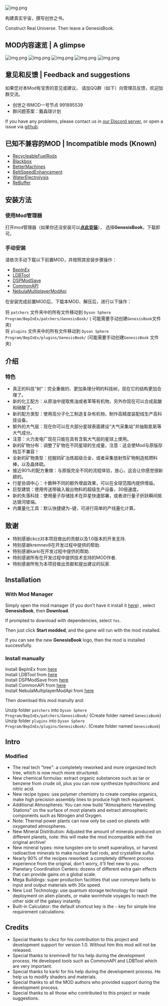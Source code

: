![img.png](
https://assets.awbugl.top/dsp-genesisbook/icon.png)

构建真实宇宙，撰写创世之书。

Construct Real Universe. Then leave a GenesisBook.

## MOD内容速览 | A glimpse

![img.png](https://assets.awbugl.top/dsp-genesisbook/12.jpg)
![img.png](https://assets.awbugl.top/dsp-genesisbook/13.jpg)
![img.png](https://assets.awbugl.top/dsp-genesisbook/11.jpg)
![img.png](https://assets.awbugl.top/dsp-genesisbook/15.jpg)
![img.png](https://assets.awbugl.top/dsp-genesisbook/6.jpg)

## 意见和反馈 | Feedback and suggestions

如果您对本Mod有宝贵的意见或建议，
请加QQ群（如下）向管理员反馈，欢迎加群交流。

- 创世之书MOD一号节点 991895539
- 群问题答案：戴森球计划

If you have any problems, please contact us in [our Discord server](https://discord.gg/QwMEeaRZZR),
or open a issue via [github](https://github.com/Awbugl/ProjectGenesis).

## 已知不兼容的MOD | Incompatible mods (Known)

+ [RecycleableFuelRods](https://dsp.thunderstore.io/package/jinxOAO/RecycleableFuelRods/)
+ [Blackbox](https://dsp.thunderstore.io/package/Raptor/Blackbox/)
+ [BetterMachines](https://dsp.thunderstore.io/package/kremnev8/BetterMachines/)
+ [BeltSpeedEnhancement](https://dsp.thunderstore.io/package/Awbugl/BeltSpeedEnhancement/)
+ [WaterElectrolysis](https://dsp.thunderstore.io/package/jinxOAO/WaterElectrolysis/)
+ [ReBuffer](https://dsp.thunderstore.io/package/Eirshy/ReBuffer/)

## 安装方法

### 使用Mod管理器

打开mod管理器（如果你还没安装可以[**点此安装**](https://dsp.thunderstore.io/package/ebkr/r2modman/)），
选择**GenesisBook**，下载即可。

### 手动安装

请依次手动下载以下前置MOD，并按照其安装步骤操作：

+ [BepInEx](https://dsp.thunderstore.io/package/xiaoye97/BepInEx/)
+ [LDBTool](https://dsp.thunderstore.io/package/xiaoye97/LDBTool/)
+ [DSPModSave](https://dsp.thunderstore.io/package/CommonAPI/DSPModSave/)
+ [CommonAPI](https://dsp.thunderstore.io/package/CommonAPI/CommonAPI/)
+ [NebulaMultiplayerModApi](https://dsp.thunderstore.io/package/nebula/NebulaMultiplayerModApi/)

在安装完成前置MOD后，下载本MOD、解压后，进行以下操作：

将 `patchers` 文件夹中的所有文件移动到 `Dyson Sphere Program/BepInEx/patchers/GenesisBook/` (
可能需要手动创建`GenesisBook`文件夹)<br/>
将 `plugins` 文件夹中的所有文件移动到 `Dyson Sphere Program/BepInEx/plugins/GenesisBook/` (可能需要手动创建`GenesisBook`
文件夹)<br/>

## 介绍

### 特色

- 真正的科技“树”：完全重做的、更加条理分明的科技树，现在它的结构更加合理了。
- 新的化工配方：从原油中提取焦油或者苯等有机物，另外你现在可以合成盐酸和硝酸了。
- 新的配方类型：使用高分子化工制造复杂有机物，制作高精度装配线生产高科技设备。
- 额外的大气层：现在你可以在大部分星球表面建设“大气采集站”并抽取氮氧等大气成分。
- 注意：火力发电厂现在只能在具有含氧大气层的星球上使用。
- 新的矿物分布：调整了矿物在不同星球的生成量，注意：这会使Mod与原版存档互不兼容！
- 全新的矿物类型：挖掘钨矿冶炼超级合金，或者采集放射性矿物制造核燃料棒，以及晶体硫。
- 接近90%的配方重做：与原版完全不同的流程体验，放心，这会让你感觉很新颖的。
- 行星协调中心：十数种不同的额外增益效果，可以在全球范围内提供增益。
- 巨型建筑：使用传送带输入输出物料的超级生产设备，30倍速度。
- 新的失落科技：使用量子存储技术在异星快速部署，或者进行量子折跃瞬间抵达银河彼端。
- 内置量化工具：默认快捷键为`~`键，可进行简单的产线量化计算。

## 致谢

- 特别感谢ckcz对本项目做出的贡献以及1.0版本的开发支持.
- 特别感谢kremnev8在开发过程中提供的帮助.
- 特别感谢karki在开发过程中提供的帮助.
- 特别感谢所有在开发过程中提供技术支持的MOD作者.
- 特别感谢所有为本项目做出贡献和提出建议的玩家.

## Installation

### With Mod Manager

Simply open the mod manager (if you don't have it install it [here](https://dsp.thunderstore.io/package/ebkr/r2modman/))
, select **GenesisBook**, then **Download**.

If prompted to download with dependencies, select `Yes`.

Then just click **Start modded**, and the game will run with the mod installed.

If you can see the new **GenesisBook** logo, then the mod is installed successfully.

### Install manually

Install BepInEx from [here](https://dsp.thunderstore.io/package/xiaoye97/BepInEx/)<br/>
Install LDBTool from [here](https://dsp.thunderstore.io/package/xiaoye97/LDBTool/)<br/>
Install DSPModSave from [here](https://dsp.thunderstore.io/package/CommonAPI/DSPModSave/)<br/>
Install CommonAPI from [here](https://dsp.thunderstore.io/package/CommonAPI/CommonAPI/)<br/>
Install NebulaMultiplayerModApi from [here](https://dsp.thunderstore.io/package/nebula/NebulaMultiplayerModApi/)<br/>

Then download this mod manully and:

Unzip folder `patchers` into `Dyson Sphere Program/BepInEx/patchers/GenesisBook/` (Create folder
named `GenesisBook`)<br/>
Unzip folder `plugins` into `Dyson Sphere Program/BepInEx/plugins/GenesisBook/`. (Create folder
named `GenesisBook`)<br/>

## Intro

### Modified

- The real tech "tree": a completely reworked and more organized tech tree, which is now much more structured.
- New chemical formulas: extract organic substances such as tar or benzene from crude oil, plus you can now synthesize
  hydrochloric and nitric acid.
- New recipe types: use polymer chemistry to create complex organics, make high precision assembly lines to produce high
  tech equipment.
- Additional Atmospheres: You can now build "Atmospheric Harvesting Stations" on the surface of most planets and extract
  atmospheric components such as Nitrogen and Oxygen.
- Note: Thermal power plants can now only be used on planets with oxygenated atmospheres.
- New Mineral Distribution: Adjusted the amount of minerals produced on different planets, note: this will make the mod
  incompatible with the original archive!
- New mineral types: mine tungsten ore to smelt superalloys, or harvest radioactive minerals to make nuclear fuel rods,
  and crystalline sulfur.
- Nearly 90% of the recipes reworked: a completely different process experience from the original, don't worry, it'll
  feel new to you.
- Planetary Coordination Centers: dozens of different extra gain effects that can provide gains on a global scale.
- Mega Buildings: super production facilities that use conveyor belts to input and output materials with 30x speed.
- New Lost Technology: use quantum storage technology for rapid deployment on alien planets, or make wormhole voyages to
  reach the other side of the galaxy instantly.
- Built-in Calculator: the default shortcut key is the `~` key for simple line requirement calculations.

## Credits

- Special thanks to ckcz for his contribution to this project and development support for version 1.0. Without him this
  mod will not be released.
- Special thanks to kremnev8 for his help during the development process. He developed tools such as CommonAPI and
  LDBTool which are very important.
- Special thanks to karki for his help during the development process. He help us to modify shaders and materials.
- Special thanks to all the MOD authors who provided support during the development process.
- Special thanks to all those who contributed to this project or made suggestions.
